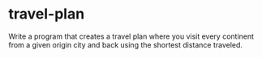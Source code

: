 # travel-plan
Write a program that creates a travel plan where you visit every continent from a given origin city and back using the shortest distance traveled. 
